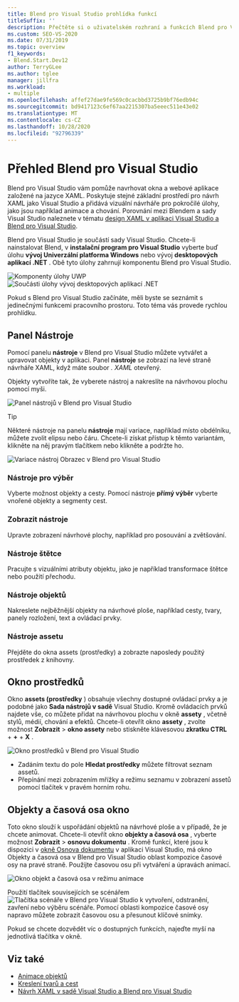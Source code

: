 ```yaml
---
title: Blend pro Visual Studio prohlídka funkcí
titleSuffix: ''
description: Přečtěte si o uživatelském rozhraní a funkcích Blend pro Visual Studio pracovního prostoru, součásti pro návrh Windows a webových aplikací založených na jazyce XAML.
ms.custom: SEO-VS-2020
ms.date: 07/31/2019
ms.topic: overview
f1_keywords:
- Blend.Start.Dev12
author: TerryGLee
ms.author: tglee
manager: jillfra
ms.workload:
- multiple
ms.openlocfilehash: affef27dae9fe569c0cacbbd3725b9bf76edb94c
ms.sourcegitcommit: bd9417123c6ef67aa2215307ba5eeec511e43e02
ms.translationtype: MT
ms.contentlocale: cs-CZ
ms.lasthandoff: 10/28/2020
ms.locfileid: "92796339"
---
```

# <a name="blend-for-visual-studio-overview"></a>Přehled Blend pro Visual Studio

Blend pro Visual Studio vám pomůže navrhovat okna a webové aplikace založené na jazyce XAML. Poskytuje stejné základní prostředí pro návrh XAML jako Visual Studio a přidává vizuální návrháře pro pokročilé úlohy, jako jsou například animace a chování. Porovnání mezi Blendem a sady Visual Studio naleznete v tématu [design XAML v aplikaci Visual Studio a Blend pro Visual Studio](../xaml-tools/designing-xaml-in-visual-studio.md).

Blend pro Visual Studio je součástí sady Visual Studio. Chcete-li nainstalovat Blend, v **instalační program pro Visual Studio** vyberte buď úlohu **vývoj Univerzální platforma Windows** nebo vývoj **desktopových aplikací .NET** . Obě tyto úlohy zahrnují komponentu Blend pro Visual Studio.

![Komponenty úlohy UWP](media/installer-uwp.png)&nbsp;&nbsp;&nbsp;&nbsp;![Součásti úlohy vývoj desktopových aplikací .NET](media/installer-dotnet-desktop.png)

Pokud s Blend pro Visual Studio začínáte, měli byste se seznámit s jedinečnými funkcemi pracovního prostoru. Toto téma vás provede rychlou prohlídku.

## <a name="tools-panel"></a>Panel Nástroje

Pomocí panelu **nástroje** v Blend pro Visual Studio můžete vytvářet a upravovat objekty v aplikaci. Panel **nástroje** se zobrazí na levé straně návrháře XAML, když máte soubor *. XAML* otevřený.

Objekty vytvoříte tak, že vyberete nástroj a nakreslíte na návrhovou plochu pomocí myši.

![Panel nástrojů v Blend pro Visual Studio](media/blend-tools-panel.png)

> [!TIP]
> Některé nástroje na panelu **nástroje** mají variace, například místo obdélníku, můžete zvolit elipsu nebo čáru. Chcete-li získat přístup k těmto variantám, klikněte na něj pravým tlačítkem nebo klikněte a podržte ho.
>
> ![Variace nástroj Obrazec v Blend pro Visual Studio](media/blend-rectangle-tool-variations.png)

### <a name="selection-tools"></a>Nástroje pro výběr

Vyberte možnost objekty a cesty. Pomocí nástroje **přímý výběr** vyberte vnořené objekty a segmenty cest.

### <a name="view-tools"></a>Zobrazit nástroje

Upravte zobrazení návrhové plochy, například pro posouvání a zvětšování.

### <a name="brush-tools"></a>Nástroje štětce

Pracujte s vizuálními atributy objektu, jako je například transformace štětce nebo použití přechodu.

### <a name="object-tools"></a>Nástroje objektů

Nakreslete nejběžnější objekty na návrhové ploše, například cesty, tvary, panely rozložení, text a ovládací prvky.

### <a name="asset-tools"></a>Nástroje assetu

Přejděte do okna assets (prostředky) a zobrazte naposledy použitý prostředek z knihovny.

## <a name="assets-window"></a>Okno prostředků

Okno **assets (prostředky** ) obsahuje všechny dostupné ovládací prvky a je podobné jako **Sada nástrojů v sadě** Visual Studio. Kromě ovládacích prvků najdete vše, co můžete přidat na návrhovou plochu v okně **assety** , včetně stylů, médií, chování a efektů. Chcete-li otevřít okno **assety** , zvolte možnost **Zobrazit**  >  **okno assety** nebo stiskněte klávesovou **zkratku CTRL** + **+** + **X** .

![Okno prostředků v Blend pro Visual Studio](media/blend-assets-window.png)

- Zadáním textu do pole **Hledat prostředky** můžete filtrovat seznam assetů.
- Přepínání mezi zobrazením mřížky a režimu seznamu v zobrazení assetů pomocí tlačítek v pravém horním rohu.

## <a name="objects-and-timeline-window"></a>Objekty a časová osa okno

Toto okno slouží k uspořádání objektů na návrhové ploše a v případě, že je chcete animovat. Chcete-li otevřít okno **objekty a časová osa** , vyberte možnost **Zobrazit**  >  **osnovu dokumentu** . Kromě funkcí, které jsou k dispozici v [okně Osnova dokumentu](creating-a-ui-by-using-xaml-designer-in-visual-studio.md#document-outline-window) v aplikaci Visual Studio, má okno Objekty a časová osa v Blend pro Visual Studio oblast kompozice časové osy na pravé straně. Použijte časovou osu při vytváření a úpravách animací.

![Okno objekt a časová osa v režimu animace](media/storyboard-timeline.png)

Použití tlačítek souvisejících se scénářem ![Tlačítka scénáře v Blend pro Visual Studio](media/storyboard-buttons.png) k vytvoření, odstranění, zavření nebo výběru scénáře. Pomocí oblasti kompozice časové osy napravo můžete zobrazit časovou osu a přesunout klíčové snímky.

Pokud se chcete dozvědět víc o dostupných funkcích, najeďte myší na jednotlivá tlačítka v okně.

## <a name="see-also"></a>Viz také

- [Animace objektů](../xaml-tools/animate-objects-in-xaml-designer.md)
- [Kreslení tvarů a cest](../xaml-tools/draw-shapes-and-paths.md)
- [Návrh XAML v sadě Visual Studio a Blend pro Visual Studio](../xaml-tools/designing-xaml-in-visual-studio.md)
